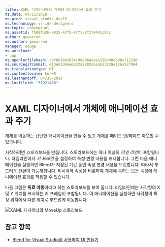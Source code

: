 ```yaml
---
title: XAML 디자이너에서 개체에 애니메이션 효과 주기
ms.date: 04/11/2018
ms.prod: visual-studio-dev15
ms.technology: vs-ide-designers
ms.topic: conceptual
ms.assetid: fb88fa26-e835-47f5-9771-2f279441c83c
author: gewarren
ms.author: gewarren
manager: douge
ms.workload:
- uwp
ms.openlocfilehash: c8f8b1b62634c9da86a6aa152bd48cbd8c712198
ms.sourcegitcommit: e13e61ddea6032a8282abe16131d9e136a927984
ms.translationtype: HT
ms.contentlocale: ko-KR
ms.lasthandoff: 04/26/2018
ms.locfileid: "31921406"
---
```

# <a name="animate-objects-in-xaml-designer"></a>XAML 디자이너에서 개체에 애니메이션 효과 주기

개체를 이동하는 간단한 애니메이션을 만들 수 있고 개체를 페이드 인/페이드 아웃할 수 있습니다.

시작하려면 *스토리보드*를 만듭니다. 스토리보드에는 하나 이상의 *타임 라인*이 포함됩니다. 타임라인에서 *키 프레임* 을 설정하여 속성 변경 내용을 표시합니다. 그런 다음 애니메이션을 실행하면 Blend가 지정된 기간 동안 속성 변경 내용을 보간합니다. 따라서 부드러운 전환이 가능해집니다. 비시각적 속성을 비롯하여 개체에 속하는 모든 속성에 애니메이션 효과를 적용할 수 있습니다.

다음 그림은 **위로 이동**이라고 하는 스토리보드를 보여 줍니다. 타임라인에는 사각형의 X 및 Y 위치를 표시하는 키 프레임이 포함됩니다. 이 애니메이션을 실행하면 사각형이 특정 위치에서 다른 위치로 부드럽게 이동합니다.

![XAML 디자이너의 MoveUp 스토리보드](../designers/media/982f031a-74a3-414a-abc2-a0f41a741075.png)

## <a name="see-also"></a>참고 항목

- [Blend for Visual Studio를 사용하여 UI 만들기](../designers/creating-a-ui-by-using-blend-for-visual-studio.md)